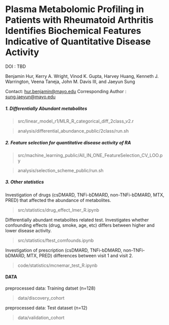 Plasma Metabolomic Profiling in Patients with Rheumatoid Arthritis Identifies Biochemical Features Indicative of Quantitative Disease Activity
=========================

DOI : TBD

Benjamin Hur, Kerry A. Wright, Vinod K. Gupta, Harvey Huang, Kenneth J. Warrington, Veena Taneja, John M. Davis III, and Jaeyun Sung

Contact: hur.benjamin@mayo.edu
Corresponding Author : sung.jaeyun@mayo.edu


##### 1. Differentially Abundant metabolites

>src/linear_model_r1/MLR_R_categorical_diff_2class_v2.r

>analysis/differential_abundance_public/2class/run.sh

##### 2. Feature selection for quantitative disease activity of RA

>src/machine_learning_public/All_IN_ONE_FeatureSelection_CV_LOO.py

>analysis/selection_scheme_public/run.sh

##### 3. Other statistics

Investigation of drugs (csDMARD, TNFi-bDMARD, non-TNFi-bDMARD, MTX, PRED) that affected the abundance of metabolites.
>src/statistics/drug_effect_lmer_R.ipynb

Differentially abundant metabolites related test. 
Investigates whether confounding effects (drug, smoke, age, etc) differs between higher and lower disease activity.
>src/statistics/ftest_comfounds.ipynb

Investigation of prescription (csDMARD, TNFi-bDMARD, non-TNFi-bDMARD, MTX, PRED) differences between visit 1 and visit 2.
>code/statistics/mcnemar_test_R.ipynb


#### DATA

preprocessed data: Training datset (n=128)
>data/discovery_cohort

preprocessed data: Test dataset (n=12)
>data/validation_cohort

